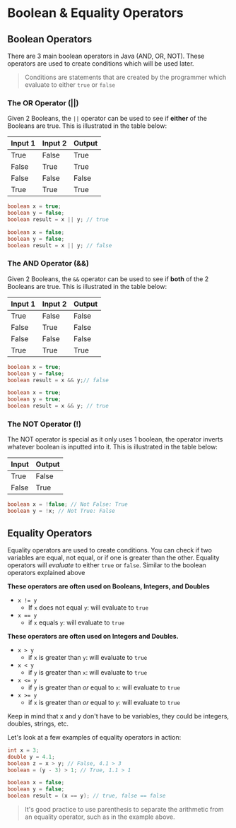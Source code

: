 # Boolean & Equality Operators

## Boolean Operators

There are 3 main boolean operators in Java (AND, OR, NOT). These operators are used to create conditions which will be used later.

> Conditions are statements that are created by the programmer which evaluate to either `true` or `false`

### The OR Operator (||)

Given 2 Booleans, the `||` operator can be used to see if **either** of the Booleans are true. This is illustrated in the table below:

| Input 1 | Input 2 | Output |
| ------- | ------- | ------ |
| True    | False   | True   |
| False   | True    | True   |
| False   | False   | False  |
| True    | True    | True   |

```java
boolean x = true;
boolean y = false;
boolean result = x || y; // true
```

```java
boolean x = false;
boolean y = false;
boolean result = x || y; // false
```

### The AND Operator (&&)

Given 2 Booleans, the `&&` operator can be used to see if **both** of the 2 Booleans are true. This is illustrated in the table below:

| Input 1 | Input 2 | Output |
| ------- | ------- | ------ |
| True    | False   | False  |
| False   | True    | False  |
| False   | False   | False  |
| True    | True    | True   |

```java
boolean x = true;
boolean y = false;
boolean result = x && y;// false
```

```java
boolean x = true;
boolean y = true;
boolean result = x && y; // true
```

### The NOT Operator (!)

The NOT operator is special as it only uses 1 boolean, the operator inverts whatever boolean is inputted into it. This is illustrated in the table below:

| Input | Output |
| ----- | ------ |
| True  | False  |
| False | True   |

```java
boolean x = !false; // Not False: True
boolean y = !x; // Not True: False
```

## Equality Operators

Equality operators are used to create conditions. You can check if two variables are equal, not equal, or if one is greater than the other. Equality operators will *evaluate* to either `true` or `false`. Similar to the boolean operators explained above

**These operators are often used on Booleans, Integers, and Doubles**

- `x != y`
  - If `x` does not equal `y`: will evaluate to `true`
- `x == y`
  - if `x` equals `y`: will evaluate to `true`

**These operators are often used on Integers and Doubles.**

- `x > y`
  - if `x` is greater than `y`: will evaluate to `true`
- `x < y`
  - if `y` is greater than `x`: will evaluate to `true`
- `x <= y`
  - if `y` is greater than *or* equal to `x`: will evaluate to `true`
- `x >= y`
  - if `x` is greater than *or* equal to `y`: will evaluate to `true`

Keep in mind that x and y don't have to be variables, they could be integers, doubles, strings, etc.

Let's look at a few examples of equality operators in action:

```java
int x = 3;
double y = 4.1;
boolean z = x > y; // False, 4.1 > 3
boolean = (y - 3) > 1; // True, 1.1 > 1 
```

```java
boolean x = false;
boolean y = false;
boolean result = (x == y); // true, false == false
```

> It's good practice to use parenthesis to separate the arithmetic from an equality operator, such as in the example above.

